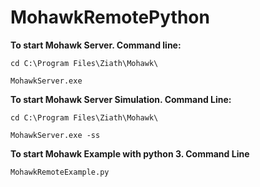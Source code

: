 # MohawkRemotePython

**To start Mohawk Server. Command line:**
```
cd C:\Program Files\Ziath\Mohawk\
```
```
MohawkServer.exe
```
**To start Mohawk Server Simulation. Command Line:**
```
cd C:\Program Files\Ziath\Mohawk\
```
```
MohawkServer.exe -ss
```
**To start Mohawk Example with python 3. Command Line**
```
MohawkRemoteExample.py
```
